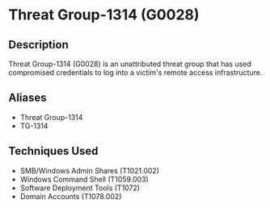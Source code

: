 # Threat Group-1314 (G0028)

## Description
Threat Group-1314 (G0028) is an unattributed threat group that has used compromised credentials to log into a victim's remote access infrastructure. 

## Aliases
- Threat Group-1314
- TG-1314

## Techniques Used
- SMB/Windows Admin Shares (T1021.002)
- Windows Command Shell (T1059.003)
- Software Deployment Tools (T1072)
- Domain Accounts (T1078.002)
